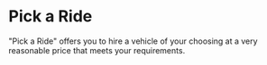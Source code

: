# Pick a Ride
"Pick a Ride" offers you to hire a vehicle of your choosing at a very reasonable price that meets your requirements.

